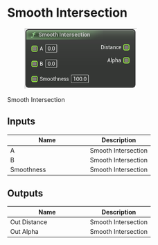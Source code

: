 # Smooth Intersection

<div align="left" data-full-width="false">

<figure><img src="smooth_intersection.png" alt=""><figcaption></figcaption></figure>

</div>

Smooth Intersection

## Inputs

<table>
<thead><tr><th width="170">Name</th><th>Description</th></tr></thead>
<tbody>
<tr><td>A</td><td>Smooth Intersection</td></tr>
<tr><td>B</td><td>Smooth Intersection</td></tr>
<tr><td>Smoothness</td><td>Smooth Intersection</td></tr>
</tbody>
</table>

## Outputs

<table>
<thead><tr><th width="170">Name</th><th>Description</th></tr></thead>
<tbody>
<tr><td>Out Distance</td><td>Smooth Intersection</td></tr>
<tr><td>Out Alpha</td><td>Smooth Intersection</td></tr>
</tbody>
</table>